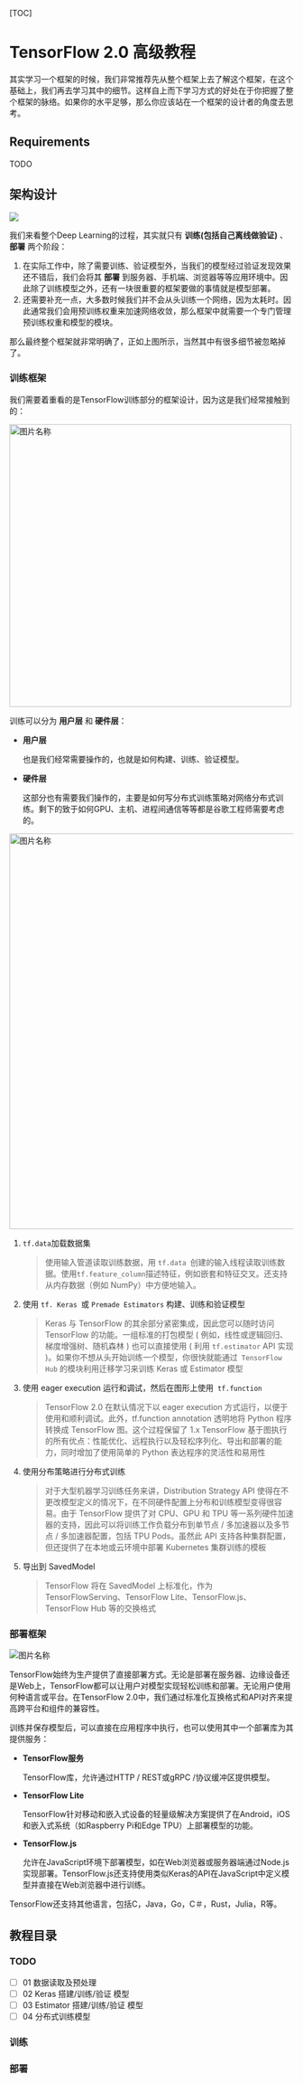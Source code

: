 [TOC]

# TensorFlow 2.0 高级教程

其实学习一个框架的时候，我们非常推荐先从整个框架上去了解这个框架，在这个基础上，我们再去学习其中的细节。这样自上而下学习方式的好处在于你把握了整个框架的脉络。如果你的水平足够，那么你应该站在一个框架的设计者的角度去思考。

## Requirements

TODO

## 架构设计

![](https://flyman-cjb.oss-cn-hangzhou.aliyuncs.com/picgos/20190311145825.png)

我们来看整个Deep Learning的过程，其实就只有 **训练(包括自己离线做验证)** 、**部署** 两个阶段：

1. 在实际工作中，除了需要训练、验证模型外，当我们的模型经过验证发现效果还不错后，我们会将其 **部署** 到服务器、手机端、浏览器等等应用环境中。因此除了训练模型之外，还有一块很重要的框架要做的事情就是模型部署。
2. 还需要补充一点，大多数时候我们并不会从头训练一个网络，因为太耗时。因此通常我们会用预训练权重来加速网络收敛，那么框架中就需要一个专门管理预训练权重和模型的模块。

那么最终整个框架就非常明确了，正如上图所示，当然其中有很多细节被忽略掉了。

### 训练框架

我们需要着重看的是TensorFlow训练部分的框架设计，因为这是我们经常接触到的：

<img src="https://flyman-cjb.oss-cn-hangzhou.aliyuncs.com/picgos/20190406163445.png" width="500" height="高度" alt="图片名称" align=center>

训练可以分为 **用户层** 和 **硬件层**：

- **用户层**

  也是我们经常需要操作的，也就是如何构建、训练、验证模型。

- **硬件层**

  这部分也有需要我们操作的，主要是如何写分布式训练策略对网络分布式训练。剩下的致于如何GPU、主机、进程间通信等等都是谷歌工程师需要考虑的。

 

<img src="https://flyman-cjb.oss-cn-hangzhou.aliyuncs.com/picgos/20190406173739.png" width="700" height="高度" alt="图片名称" align=center>

1. `tf.data`加载数据集

   > 使用输入管道读取训练数据，用 `tf.data `创建的输入线程读取训练数据。使用` tf.feature_column `描述特征，例如嵌套和特征交叉。还支持从内存数据（例如 NumPy）中方便地输入。

2. 使用 `tf. Keras `或 `Premade Estimators` 构建、训练和验证模型

   > Keras 与 TensorFlow 的其余部分紧密集成，因此您可以随时访问 TensorFlow 的功能。一组标准的打包模型 ( 例如，线性或逻辑回归、梯度增强树、随机森林 ) 也可以直接使用 ( 利用 `tf.estimator` API 实现 )。如果你不想从头开始训练一个模型，你很快就能通过` TensorFlow Hub` 的模块利用迁移学习来训练 Keras 或 Estimator 模型

3. 使用 eager execution 运行和调试，然后在图形上使用` tf.function`

   > TensorFlow 2.0 在默认情况下以 eager execution 方式运行，以便于使用和顺利调试。此外，tf.function annotation 透明地将 Python 程序转换成 TensorFlow 图。这个过程保留了 1.x TensorFlow 基于图执行的所有优点：性能优化、远程执行以及轻松序列化、导出和部署的能力，同时增加了使用简单的 Python 表达程序的灵活性和易用性

4. 使用分布策略进行分布式训练

   > 对于大型机器学习训练任务来讲，Distribution Strategy API 使得在不更改模型定义的情况下，在不同硬件配置上分布和训练模型变得很容易。由于 TensorFlow 提供了对 CPU、GPU 和 TPU 等一系列硬件加速器的支持，因此可以将训练工作负载分布到单节点 / 多加速器以及多节点 / 多加速器配置，包括 TPU Pods。虽然此 API 支持各种集群配置，但还提供了在本地或云环境中部署 Kubernetes 集群训练的模板

5. 导出到 SavedModel

   > TensorFlow 将在 SavedModel 上标准化，作为 TensorFlowServing、TensorFlow Lite、TensorFlow.js、TensorFlow Hub 等的交换格式

### 部署框架

<img src="https://flyman-cjb.oss-cn-hangzhou.aliyuncs.com/picgos/20190406174841.png" width="宽度" height="高度" alt="图片名称" align=center>

TensorFlow始终为生产提供了直接部署方式。无论是部署在服务器、边缘设备还是Web上，TensorFlow都可以让用户对模型实现轻松训练和部署。无论用户使用何种语言或平台。在TensorFlow 2.0中，我们通过标准化互换格式和API对齐来提高跨平台和组件的兼容性。

训练并保存模型后，可以直接在应用程序中执行，也可以使用其中一个部署库为其提供服务：

- **TensorFlow服务**

  TensorFlow库，允许通过HTTP / REST或gRPC /协议缓冲区提供模型。

- **TensorFlow Lite**

  TensorFlow针对移动和嵌入式设备的轻量级解决方案提供了在Android，iOS和嵌入式系统（如Raspberry Pi和Edge TPU）上部署模型的功能。

- **TensorFlow.js**

  允许在JavaScript环境下部署模型，如在Web浏览器或服务器端通过Node.js实现部署。TensorFlow.js还支持使用类似Keras的API在JavaScript中定义模型并直接在Web浏览器中进行训练。

TensorFlow还支持其他语言，包括C，Java，Go，C＃，Rust，Julia，R等。



## 教程目录

### TODO

- [ ] 01 数据读取及预处理
- [ ] 02 Keras 搭建/训练/验证 模型
- [ ] 03 Estimator 搭建/训练/验证 模型
- [ ] 04 分布式训练模型

### 训练

 

### 部署

